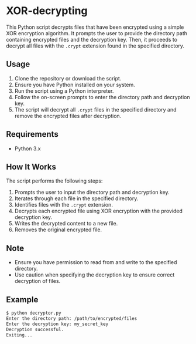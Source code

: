 # XOR-decrypting
This Python script decrypts files that have been encrypted using a simple XOR encryption algorithm. It prompts the user to provide the directory path containing encrypted files and the decryption key. Then, it proceeds to decrypt all files with the `.crypt` extension found in the specified directory.

## Usage

1. Clone the repository or download the script.
2. Ensure you have Python installed on your system.
3. Run the script using a Python interpreter.
4. Follow the on-screen prompts to enter the directory path and decryption key.
5. The script will decrypt all `.crypt` files in the specified directory and remove the encrypted files after decryption.

## Requirements

- Python 3.x

## How It Works

The script performs the following steps:

1. Prompts the user to input the directory path and decryption key.
2. Iterates through each file in the specified directory.
3. Identifies files with the `.crypt` extension.
4. Decrypts each encrypted file using XOR encryption with the provided decryption key.
5. Writes the decrypted content to a new file.
6. Removes the original encrypted file.

## Note

- Ensure you have permission to read from and write to the specified directory.
- Use caution when specifying the decryption key to ensure correct decryption of files.

## Example

```bash
$ python decryptor.py
Enter the directory path: /path/to/encrypted/files
Enter the decryption key: my_secret_key
Decryption successful.
Exiting...
